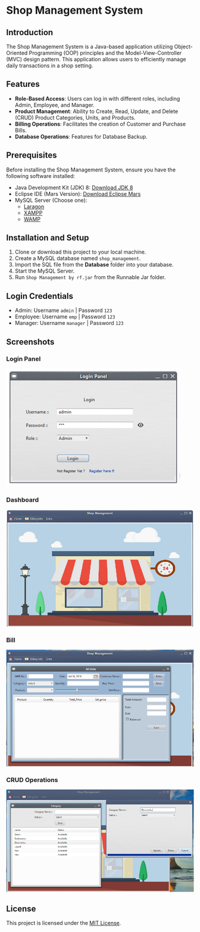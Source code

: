 # Shop Management System

## Introduction

The Shop Management System is a Java-based application utilizing Object-Oriented Programming (OOP) principles and the Model-View-Controller (MVC) design pattern. This application allows users to efficiently manage daily transactions in a shop setting.

## Features

- **Role-Based Access**: Users can log in with different roles, including Admin, Employee, and Manager.
- **Product Management**: Ability to Create, Read, Update, and Delete (CRUD) Product Categories, Units, and Products.
- **Billing Operations**: Facilitates the creation of Customer and Purchase Bills.
- **Database Operations**: Features for Database Backup.

## Prerequisites

Before installing the Shop Management System, ensure you have the following software installed:

- Java Development Kit (JDK) 8: [Download JDK 8](http://www.oracle.com/technetwork/java/javase/downloads/jdk8-downloads-2133151.html)
- Eclipse IDE (Mars Version): [Download Eclipse Mars](http://www.eclipse.org/mars/)
- MySQL Server (Choose one):
  - [Laragon](https://laragon.org/download/index.html)
  - [XAMPP](https://www.apachefriends.org/download.html)
  - [WAMP](http://www.wampserver.com/en/)


## Installation and Setup

1. Clone or download this project to your local machine.
2. Create a MySQL database named `shop_management`.
3. Import the SQL file from the **Database** folder into your database.
4. Start the MySQL Server.
5. Run `Shop Management by rf.jar` from the Runnable Jar folder.

## Login Credentials

- Admin: Username `admin` | Password `123`
- Employee: Username `emp` | Password `123`
- Manager: Username `manager` | Password `123`

## Screenshots

### Login Panel
![Login Panel](https://github.com/Arif-un/Shop-Management/blob/master/Screneshot/login.PNG?raw=true)

### Dashboard
![Dashboard](https://github.com/Arif-un/Shop-Management/blob/master/Screneshot/Dashboard.PNG?raw=true)

### Bill
![Bill](https://github.com/Arif-un/Shop-Management/blob/master/Screneshot/bill.PNG?raw=true)

### CRUD Operations
![CRUD Operations](https://github.com/Arif-un/Shop-Management/blob/master/Screneshot/Capture.PNG?raw=true)

## License

This project is licensed under the [MIT License](https://opensource.org/licenses/MIT).

